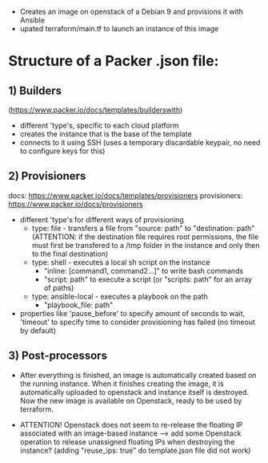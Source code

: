 - Creates an image on openstack of a Debian 9 and provisions it with Ansible
- upated terraform/main.tf to launch an instance of this image

# Structure of a Packer .json file:
## 1) Builders 
(https://www.packer.io/docs/templates/builderswith) 
- different 'type's, specific to each cloud platform
- creates the instance that is the base of the template
- connects to it using SSH (uses a temporary discardable keypair, no need to configure keys for this)

## 2) Provisioners 
docs: https://www.packer.io/docs/templates/provisioners
provisioners: https://www.packer.io/docs/provisioners
- different 'type's for different ways of provisioning
  - type: file - transfers a file from "source: path" to "destination: path" (ATTENTION: if the destination file requires root permissions, the file must first be transfered to a /tmp folder in the instance and only then to the final destination)
  - type: shell - executes a local sh script on the instance
    - "inline: [command1, command2...]" to write bash commands
    - "script: path" to execute a script (or "scripts: path" for an array of paths)
  - type: ansible-local - executes a playbook on the path   
    - "playbook_file: path"
- properties like 'pause_before' to specify amount of seconds to wait, 'timeout' to specify time to consider provisioning has failed (no timeout by default)

## 3) Post-processors


- After everything is finished, an image is automatically created based on the running instance. When it finishes creating the image, it is automatically uploaded to openstack and instance itself is destroyed. Now the new image is available on Openstack, ready to be used by terraform.

- ATTENTION! Openstack does not seem to re-release the floating IP associated with an image-based instance --> add some Openstack operation to release unassigned floating IPs when destroying the instance? (adding "reuse_ips: true" do template.json file did not work)
